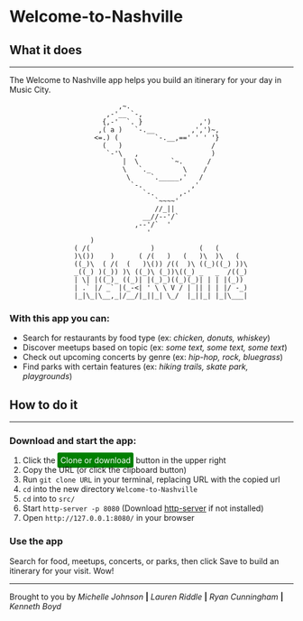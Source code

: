 # Welcome-to-Nashville
## What it does
---

The Welcome to Nashville app helps you build an itinerary for your day in Music City. 

```
                           ,~.
                        ,-'__ `-,
                       {,-'  `. }              ,')
                      ,( a )   `-.__         ,',')~,
                     <=.) (         `-.__,==' ' ' '}
                       (   )                      /
                        `-'\   ,                  )
                            |  \        `~.      /
                            \   `._        \    /
                             \     `._____,'   /
                              `-.            ,'
                                 `-.      ,-'
                                    `~~~~'
                                    //_||
                                 __//--'/`          
                               ,--'/`  '
                                  '
                    )                                        
                ( /(               )           (   (        
                )\())    )      ( /(   )   (   )\  )\   (   
                ((_)\  ( /(  (   )\()) /((  )\ ((_)((_) ))\  
                _((_) )(_)) )\ ((_)\ (_))\((_) _   _  /((_) 
                | \| |((_)_ ((_)| |(_)_)((_)(_)| | | |(_))   
                | .` |/ _` |(_-<| ' \ \ V / | || | | |/ -_)  
                |_|\_|\__,_|/__/|_||_| \_/  |_||_| |_|\___|  
```

### With this app you can:
- Search for restaurants by food type (ex: _chicken, donuts, whiskey_)
- Discover meetups based on topic (ex: _some text, some text, some text_)
- Check out upcoming concerts by genre (ex: _hip-hop, rock, bluegrass_)
- Find parks with certain features (ex: _hiking trails, skate park, playgrounds_)

## How to do it
---

### Download and start the app:
1. Click the <span style="color: white; background-color: green; border-radius: 3px; padding: 5px">Clone or download</span> button in the upper right
1. Copy the URL (or click the clipboard button)
1. Run `git clone URL` in your terminal, replacing URL with the copied url
1. `cd` into the new directory `Welcome-to-Nashville`
1. `cd` into to `src/`
1. Start `http-server -p 8080` (Download [http-server](https://github.com/http-party/http-server#readme) if not installed)
1. Open `http://127.0.0.1:8080/` in your browser

### Use the app
Search for food, meetups, concerts, or parks, then click Save to build an itinerary for your visit. Wow!


---
Brought to you by _Michelle Johnson_ **|** _Lauren Riddle_ **|** _Ryan Cunningham_ **|** _Kenneth Boyd_
